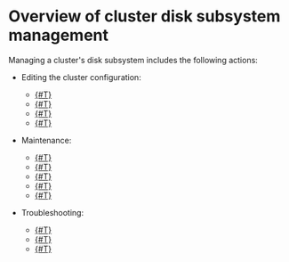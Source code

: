 # Overview of cluster disk subsystem management

Managing a cluster's disk subsystem includes the following actions:

* Editing the cluster configuration:

  * [{#T}](cluster_expansion.md)
  * [{#T}](adding_storage_groups.md)
  * [{#T}](../../devops/manual/state-storage-move.md)
  * [{#T}](../../devops/manual/static-group-move.md)

* Maintenance:

  * [{#T}](node_restarting.md)
  * [{#T}](scrubbing.md)
  * [{#T}](selfheal.md)
  * [{#T}](../../devops/manual/decommissioning.md)
  * [{#T}](moving_vdisks.md)

* Troubleshooting:

  * [{#T}](failure_model.md)
  * [{#T}](balancing_load.md)
  * [{#T}](disk_end_space.md)
